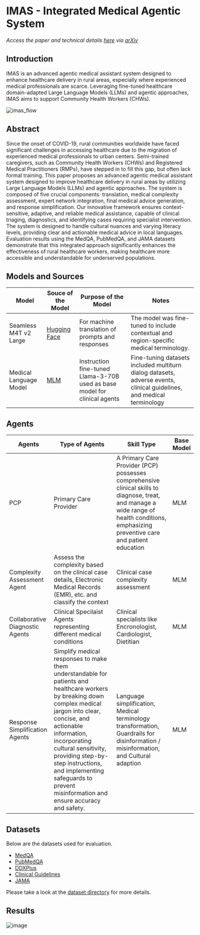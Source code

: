 # IMAS - Integrated Medical Agentic System
_Access the paper and technical details [here](https://arxiv.org/abs/2410.12868) via [arXiv](https://arxiv.org/)_
## Introduction
IMAS is an advanced agentic medical assistant system designed to enhance healthcare delivery in rural areas, especially where experienced medical professionals are scarce. Leveraging fine-tuned healthcare domain-adapted Large Language Models (LLMs) and agentic approaches, IMAS aims to support Community Health Workers (CHWs).

![imas_flow](https://github.com/user-attachments/assets/f6c9deae-a2fd-4ea1-846d-e300e3ea36db)


## Abstract
Since the onset of COVID-19, rural communities worldwide have faced significant challenges in accessing healthcare due to the migration of experienced medical professionals to urban centers. Semi-trained caregivers, such as Community Health Workers (CHWs) and Registered Medical Practitioners (RMPs), have stepped in to fill this gap, but often lack formal training. This paper proposes an advanced agentic medical assistant system designed to improve healthcare delivery in rural areas by utilizing Large Language Models (LLMs) and agentic approaches. The system is composed of five crucial components: translation, medical complexity assessment, expert network integration, final medical advice generation, and response simplification. Our innovative framework ensures context-sensitive, adaptive, and reliable medical assistance, capable of clinical triaging, diagnostics, and identifying cases requiring specialist intervention. The system is designed to handle cultural nuances and varying literacy levels, providing clear and actionable medical advice in local languages. Evaluation results using the MedQA, PubMedQA, and JAMA datasets demonstrate that this integrated approach significantly enhances the effectiveness of rural healthcare workers, making healthcare more accessible and understandable for underserved populations.

## Models and Sources

| Model  | Souce of the Model| Purpose of the Model| Notes|
|----------|----------|----------|----------|
| Seamless M4T v2 Large  | [Hugging Face](https://huggingface.co/facebook/seamless-m4t-v2-large)   | For machine translation of prompts and responses   | The model was fine-tuned to include contextual and region-specific medical terminology.  |
|Medical Language Model  | [MLM](https://huggingface.co/meta-llama/Meta-Llama-3-70B)  | Instruction fine-tuned Llama-3-70B used as base model for clinical agents   | Fine-tuning datasets included multiturn dialog datasets, adverse events, clinical guidelines, and medical terminology  |

## Agents

| Agents   | Type of Agents | Skill Type | Base Model |
|----------|----------|----------|----------|
|  PCP  | Primary Care Provider   | A Primary Care Provider (PCP) possesses comprehensive clinical skills to diagnose, treat, and manage a wide range of health conditions, emphasizing preventive care and patient education   | MLM  |
| Complexity Assessment Agent  | Assess the complexity based on the clinical case details, Electronic Medical Records (EMR), etc. and classify the context   | Clinical case complexity assessment    | MLM  |
| Collaborative Diagnostic Agents    | Clinical Specilaist Agents representing different medical conditions| Clinical specialists like Encronologist, Cardiologist, Dietitian | MLM  |
| Response Simplification Agents    | Simplify medical responses to make them understandable for patients and healthcare workers by breaking down complex medical jargon into clear, concise, and actionable information, incorporating cultural sensitivity, providing step-by-step instructions, and implementing safeguards to prevent misinformation and ensure accuracy and safety.| Language simplification, Medical terminology transformation, Guardrails for disinformation / misinformation, and Cultural adaption | MLM  |

## Datasets
Below are the datasets used for evaluation.
- [MedQA](https://huggingface.co/datasets/bigbio/med_qa)
- [PubMedQA](https://huggingface.co/datasets/qiaojin/PubMedQA)
- [DDXPlus](https://huggingface.co/datasets/aai530-group6/ddxplus)
- [Clinical Guidelines](https://huggingface.co/datasets/epfl-llm/guidelines)
- [JAMA](https://github.com/xiaoman-zhang/PMC-VQA)

Please take a look at the [dataset directory](https://github.com/uheal/IMAS/tree/main/datasets) for more details.
## Results
![image](https://github.com/user-attachments/assets/916cad9b-dd0e-40e4-b28f-013ef1accd77)
